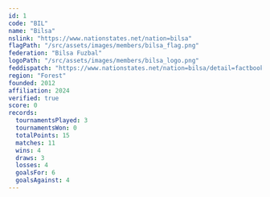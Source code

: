```yaml
---
id: 1
code: "BIL"
name: "Bilsa"
nslink: "https://www.nationstates.net/nation=bilsa"
flagPath: "/src/assets/images/members/bilsa_flag.png"
federation: "Bilsa Fuzbal"
logoPath: "/src/assets/images/members/bilsa_logo.png"
feddispatch: "https://www.nationstates.net/nation=bilsa/detail=factbook/id=2512003"
region: "Forest"
founded: 2012
affiliation: 2024
verified: true
score: 0
records:
  tournamentsPlayed: 3
  tournamentsWon: 0
  totalPoints: 15
  matches: 11
  wins: 4
  draws: 3
  losses: 4
  goalsFor: 6
  goalsAgainst: 4
---
```

